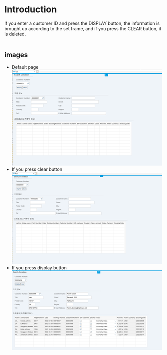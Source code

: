 # Introduction
If you enter a customer ID and press the DISPLAY button, the information is brought up according to the set frame, and if you press the CLEAR button, it is deleted.<br/><br/>

## images
* Default page
<img src = "defaultpage.png"><br/>
* If you press clear button
<img src = "clear.png"><br/>
* If you press display button
<img src = "display.png"><br/><br/>
